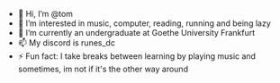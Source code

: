 - 👋 Hi, I’m @tom
- 👀 I’m interested in music, computer, reading, running and being lazy
- 🌱 I’m currently an undergraduate at Goethe University Frankfurt
- 📫 My discord is runes_dc
- ⚡ Fun fact: I take breaks between learning by playing music and sometimes, im not if it's the other way around

<!---
tom-mai-wichtig/tom-mai-wichtig is a ✨ special ✨ repository because its `README.md` (this file) appears on your GitHub profile.
You can click the Preview link to take a look at your changes.
--->
